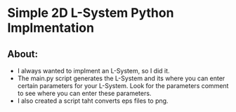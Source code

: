 # Simple 2D L-System Python Implmentation

## About:
- I always wanted to implment an L-System, so I did it.
- The main.py script generates the L-System and its where you can enter certain parameters for your L-System. Look for the parameters comment to see where you can enter these parameters.
- I also created a script taht converts eps files to png.

